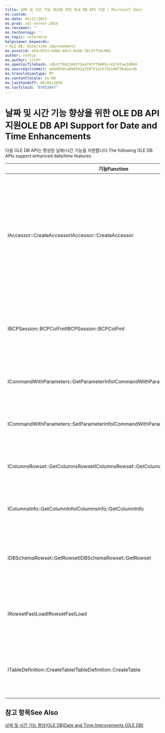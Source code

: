 ```yaml
---
title: 날짜 및 시간 기능 향상을 위한 OLE DB API 지원 | Microsoft Docs
ms.custom: ''
ms.date: 04/27/2017
ms.prod: sql-server-2014
ms.reviewer: ''
ms.technology: ''
ms.topic: reference
helpviewer_keywords:
- OLE DB, date/time improvements
ms.assetid: e65c9253-bd99-4dc3-9cb8-7613f754c966
author: rothja
ms.author: jroth
ms.openlocfilehash: cdb17f0d2104373ea797ff9403cc417dfaa3d868
ms.sourcegitcommit: ad4d92dce894592a259721a1571b1d8736abacdb
ms.translationtype: MT
ms.contentlocale: ko-KR
ms.lasthandoff: 08/04/2020
ms.locfileid: "87653847"
---
```

# <a name="ole-db-api-support-for-date-and-time-enhancements"></a><span data-ttu-id="8c031-102">날짜 및 시간 기능 향상을 위한 OLE DB API 지원</span><span class="sxs-lookup"><span data-stu-id="8c031-102">OLE DB API Support for Date and Time Enhancements</span></span>
  <span data-ttu-id="8c031-103">다음 OLE DB API는 향상된 날짜/시간 기능을 지원합니다.</span><span class="sxs-lookup"><span data-stu-id="8c031-103">The following OLE DB APIs support enhanced date/time features.</span></span>  
  
|<span data-ttu-id="8c031-104">기능</span><span class="sxs-lookup"><span data-stu-id="8c031-104">Function</span></span>|<span data-ttu-id="8c031-105">Description</span><span class="sxs-lookup"><span data-stu-id="8c031-105">Description</span></span>|  
|--------------|-----------------|  
|<span data-ttu-id="8c031-106">IAccessor::CreateAccessor</span><span class="sxs-lookup"><span data-stu-id="8c031-106">IAccessor::CreateAccessor</span></span>|<span data-ttu-id="8c031-107">애플리케이션에서 `datetime`, `datetime2` 및 `smalldatetime` 값을 구분할 수 있도록 DBBINDING 구조체에 플래그가 추가됩니다.</span><span class="sxs-lookup"><span data-stu-id="8c031-107">A flag is added in the DBBINDING structure to enable applications to discriminate between `datetime`, `datetime2`, and `smalldatetime` values.</span></span> <span data-ttu-id="8c031-108">자세한 내용은 [매개 변수 및 행 집합 메타데이터](metadata-parameter-and-rowset.md)를 참조하세요.</span><span class="sxs-lookup"><span data-stu-id="8c031-108">For more information, see [Parameter and Rowset Metadata](metadata-parameter-and-rowset.md).</span></span>|  
|<span data-ttu-id="8c031-109">IBCPSession::BCPColFmt</span><span class="sxs-lookup"><span data-stu-id="8c031-109">IBCPSession::BCPColFmt</span></span>|<span data-ttu-id="8c031-110">자세한 내용은 [향상 된 날짜 및 시간 형식에 대 한 대량 복사 변경 내용 &#40;OLE DB 및 ODBC&#41;](../native-client-odbc-date-time/bulk-copy-changes-for-enhanced-date-and-time-types-ole-db-and-odbc.md)를 참조 하세요.</span><span class="sxs-lookup"><span data-stu-id="8c031-110">For more information, see [Bulk Copy Changes for Enhanced Date and Time Types &#40;OLE DB and ODBC&#41;](../native-client-odbc-date-time/bulk-copy-changes-for-enhanced-date-and-time-types-ole-db-and-odbc.md).</span></span>|  
|<span data-ttu-id="8c031-111">ICommandWithParameters::GetParameterInfo</span><span class="sxs-lookup"><span data-stu-id="8c031-111">ICommandWithParameters::GetParameterInfo</span></span>|<span data-ttu-id="8c031-112">자세한 내용은 [매개 변수 및 행 집합 메타데이터](metadata-parameter-and-rowset.md)를 참조하세요.</span><span class="sxs-lookup"><span data-stu-id="8c031-112">For more information, see[Parameter and Rowset Metadata](metadata-parameter-and-rowset.md).</span></span>|  
|<span data-ttu-id="8c031-113">ICommandWithParameters::SetParameterinfo</span><span class="sxs-lookup"><span data-stu-id="8c031-113">ICommandWithParameters::SetParameterinfo</span></span>|<span data-ttu-id="8c031-114">자세한 내용은 [매개 변수 및 행 집합 메타데이터](metadata-parameter-and-rowset.md)를 참조하세요.</span><span class="sxs-lookup"><span data-stu-id="8c031-114">For more information, see[Parameter and Rowset Metadata](metadata-parameter-and-rowset.md).</span></span>|  
|<span data-ttu-id="8c031-115">IColumnsRowset::GetColumnsRowset</span><span class="sxs-lookup"><span data-stu-id="8c031-115">IColumnsRowset::GetColumnsRowset</span></span>|<span data-ttu-id="8c031-116">자세한 내용은 [매개 변수 및 행 집합 메타데이터](metadata-parameter-and-rowset.md)를 참조하세요.</span><span class="sxs-lookup"><span data-stu-id="8c031-116">For more information, see[Parameter and Rowset Metadata](metadata-parameter-and-rowset.md).</span></span>|  
|<span data-ttu-id="8c031-117">IColumnsInfo::GetColumnInfo</span><span class="sxs-lookup"><span data-stu-id="8c031-117">IColumnsInfo::GetColumnInfo</span></span>|<span data-ttu-id="8c031-118">자세한 내용은 [매개 변수 및 행 집합 메타데이터](metadata-parameter-and-rowset.md)를 참조하세요.</span><span class="sxs-lookup"><span data-stu-id="8c031-118">For more information, see[Parameter and Rowset Metadata](metadata-parameter-and-rowset.md).</span></span>|  
|<span data-ttu-id="8c031-119">IDBSchemaRowset::GetRowset</span><span class="sxs-lookup"><span data-stu-id="8c031-119">IDBSchemaRowset::GetRowset</span></span>|<span data-ttu-id="8c031-120">영향을 받는 스키마 행 집합에 대한 자세한 내용은 [날짜 및 시간과 스키마 행 집합](../native-client-ole-db-rowsets/rowsets.md)을 참조하세요.</span><span class="sxs-lookup"><span data-stu-id="8c031-120">For details of the affected schema rowsets, see[Date and Time and Schema Rowsets](../native-client-ole-db-rowsets/rowsets.md).</span></span>|  
|<span data-ttu-id="8c031-121">IRowsetFastLoad</span><span class="sxs-lookup"><span data-stu-id="8c031-121">IRowsetFastLoad</span></span>|<span data-ttu-id="8c031-122">이 인터페이스는 새 날짜/시간 형식을 지원하지만 인터페이스 변경 사항은 없습니다.</span><span class="sxs-lookup"><span data-stu-id="8c031-122">This interface supports the new date/time types, but there is no change to its interface.</span></span>|  
|<span data-ttu-id="8c031-123">ITableDefinition::CreateTable</span><span class="sxs-lookup"><span data-stu-id="8c031-123">ITableDefinition::CreateTable</span></span>|<span data-ttu-id="8c031-124">자세한 내용은 [OLE DB 날짜 및 시간 기능 향상을 위한 데이터 형식 지원](data-type-support-for-ole-db-date-and-time-improvements.md)을 참조하세요.</span><span class="sxs-lookup"><span data-stu-id="8c031-124">For more information, see [Data Type Support for OLE DB Date and Time Improvements](data-type-support-for-ole-db-date-and-time-improvements.md).</span></span>|  
  
## <a name="see-also"></a><span data-ttu-id="8c031-125">참고 항목</span><span class="sxs-lookup"><span data-stu-id="8c031-125">See Also</span></span>  
 [<span data-ttu-id="8c031-126">날짜 및 시간 기능 향상&#40;OLE DB&#41;</span><span class="sxs-lookup"><span data-stu-id="8c031-126">Date and Time Improvements &#40;OLE DB&#41;</span></span>](date-and-time-improvements-ole-db.md)  
  
  
